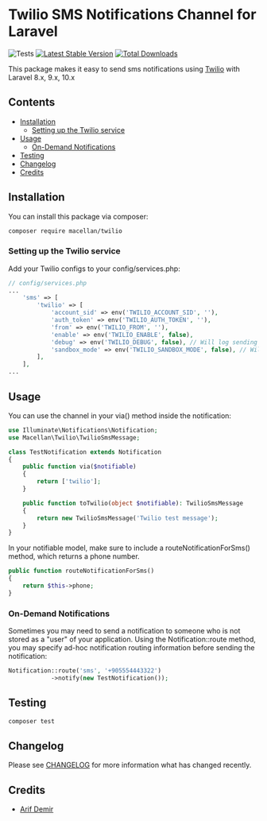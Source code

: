 # Twilio SMS Notifications Channel for Laravel

![Tests](https://github.com/macellan/twilio/workflows/Tests/badge.svg?branch=main)
[![Latest Stable Version](https://poser.pugx.org/macellan/twilio/v/stable)](https://packagist.org/packages/macellan/twilio)
[![Total Downloads](https://poser.pugx.org/macellan/twilio/downloads)](https://packagist.org/packages/macellan/twilio)

This package makes it easy to send sms notifications using [Twilio](https://documentation.twilio.com/docs) with Laravel 8.x, 9.x, 10.x

## Contents

- [Installation](#installation)
    - [Setting up the Twilio service](#setting-up-the-Twilio-service)
- [Usage](#usage)
    - [ On-Demand Notifications](#on-demand-notifications)
- [Testing](#testing)
- [Changelog](#changelog)
- [Credits](#credits)

## Installation

You can install this package via composer:

``` bash
composer require macellan/twilio
```


### Setting up the Twilio service

Add your Twilio configs to your config/services.php:

```php
// config/services.php
...
    'sms' => [
        'twilio' => [
            'account_sid' => env('TWILIO_ACCOUNT_SID', ''),
            'auth_token' => env('TWILIO_AUTH_TOKEN', ''),
            'from' => env('TWILIO_FROM', ''),
            'enable' => env('TWILIO_ENABLE', false),
            'debug' => env('TWILIO_DEBUG', false), // Will log sending attempts and results
            'sandbox_mode' => env('TWILIO_SANDBOX_MODE', false), // Will not invoke API call
        ],
    ],
...
```


## Usage

You can use the channel in your via() method inside the notification:

```php
use Illuminate\Notifications\Notification;
use Macellan\Twilio\TwilioSmsMessage;

class TestNotification extends Notification
{
    public function via($notifiable)
    {
        return ['twilio'];
    }

    public function toTwilio(object $notifiable): TwilioSmsMessage
    {
        return new TwilioSmsMessage('Twilio test message');
    }
}
```

In your notifiable model, make sure to include a routeNotificationForSms() method, which returns a phone number.

```php
public function routeNotificationForSms()
{
    return $this->phone;
}
```


### On-Demand Notifications

Sometimes you may need to send a notification to someone who is not stored as a "user" of your application. Using the Notification::route method, you may specify ad-hoc notification routing information before sending the notification:

```php
Notification::route('sms', '+905554443322')  
            ->notify(new TestNotification());
```
## Testing

``` bash
composer test
```

## Changelog

Please see [CHANGELOG](CHANGELOG.md) for more information what has changed recently.

## Credits

- [Arif Demir](https://github.com/epicentre)
